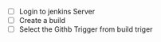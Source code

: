 - [ ] Login to jenkins Server 
- [ ] Create a build
- [ ] Select the Githb Trigger from build triger 
